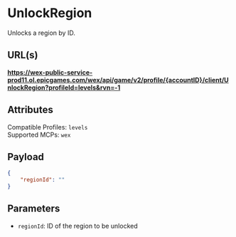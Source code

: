 # UnlockRegion
Unlocks a region by ID.

## URL(s)
**https://wex-public-service-prod11.ol.epicgames.com/wex/api/game/v2/profile/{accountID}/client/UnlockRegion?profileId=levels&rvn=-1**

## Attributes
Compatible Profiles: `levels`  
Supported MCPs: `wex`

## Payload
```json
{
    "regionId": ""
}
```

## Parameters
- `regionId`: ID of the region to be unlocked
